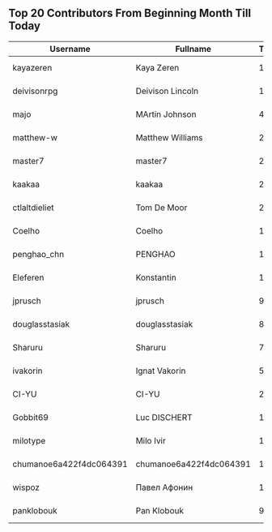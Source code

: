 ## Top 20 Contributors From Beginning Month Till Today ##
|Username|Fullname|Translated|DateJoined|Language|
|--------|--------|----------|----------|-------|
|kayazeren|Kaya Zeren|1164|2020-06-19T07:05:24Z|tr|
|deivisonrpg|Deivison Lincoln|1117|2023-08-18T17:14:08.|pt_BR|
|majo|MArtin Johnson|495|2020-06-19T18:19:45Z|sv|
|matthew-w|Matthew Williams|261|2021-03-01T11:40:28.|en_AU|
|master7|master7|243|2020-06-19T18:20:39.|pl|
|kaakaa|kaakaa|239|2020-06-19T18:20:26Z|ja|
|ctlaltdieliet|Tom De Moor|220|2020-06-19T16:30:47Z|nl|
|Coelho|Coelho|160|2023-08-25T15:38:49.|pt_BR|
|penghao_chn|PENGHAO|155|2023-08-20T08:42:49.|zh_Hans|
|Eleferen|Konstantin|153|2022-10-13T14:04:24Z|ru|
|jprusch|jprusch|90|2021-06-28T12:00:18.|de|
|douglasstasiak|douglasstasiak|85|2023-08-13T03:31:09.|pt_BR|
|Sharuru|Sharuru|74|2020-06-19T18:20:22.|zh_Hans|
|ivakorin|Ignat Vakorin|51|2023-08-21T19:01:16.|ru|
|CI-YU|CI-YU|23|2022-11-16T02:14:58.|zh_Hant|
|Gobbit69|Luc DISCHERT|18|2023-08-24T15:42:11.|fr|
|milotype|Milo Ivir|13|2021-10-30T10:27:42.|hr|
|chumanoe6a422f4dc064391|chumanoe6a422f4dc064391|12|2023-08-07T16:48:44.|vi|
|wispoz|Павел Афонин|10|2023-07-17T11:37:50.|ru|
|panklobouk|Pan Klobouk|9|2023-04-19T11:34:10.|cs|
